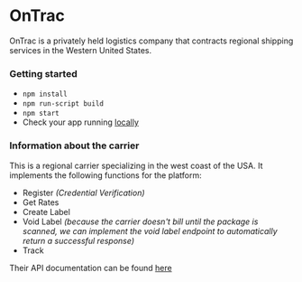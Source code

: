 # OnTrac

OnTrac is a privately held logistics company that contracts regional shipping services in the Western United States.

### Getting started
- `npm install`
- `npm run-script build`
- `npm start`
- Check your app running [locally](http://localhost:3005/GetRegistryData)


### Information about the carrier
This is a regional carrier specializing in the west coast of the USA. It implements the following functions for the platform:
- Register *(Credential Verification)*
- Get Rates
- Create Label
- Void Label *(because the carrier doesn't bill until the package is scanned, we can implement the void label endpoint to automatically return a successful response)*
- Track

Their API documentation can be found [here](./docs/api.pdf)
